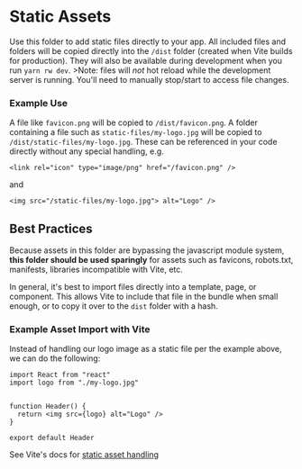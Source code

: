 # Static Assets

Use this folder to add static files directly to your app. All included files and
folders will be copied directly into the `/dist` folder (created when Vite
builds for production). They will also be available during development when you
run `yarn rw dev`. >Note: files will _not_ hot reload while the development
server is running. You'll need to manually stop/start to access file changes.

### Example Use

A file like `favicon.png` will be copied to `/dist/favicon.png`. A folder
containing a file such as `static-files/my-logo.jpg` will be copied to
`/dist/static-files/my-logo.jpg`. These can be referenced in your code directly
without any special handling, e.g.

```
<link rel="icon" type="image/png" href="/favicon.png" />
```

and

```
<img src="/static-files/my-logo.jpg"> alt="Logo" />
```

## Best Practices

Because assets in this folder are bypassing the javascript module system, **this
folder should be used sparingly** for assets such as favicons, robots.txt,
manifests, libraries incompatible with Vite, etc.

In general, it's best to import files directly into a template, page, or
component. This allows Vite to include that file in the bundle when small
enough, or to copy it over to the `dist` folder with a hash.

### Example Asset Import with Vite

Instead of handling our logo image as a static file per the example above, we
can do the following:

```
import React from "react"
import logo from "./my-logo.jpg"


function Header() {
  return <img src={logo} alt="Logo" />
}

export default Header
```

See Vite's docs for
[static asset handling](https://vitejs.dev/guide/assets.html)
